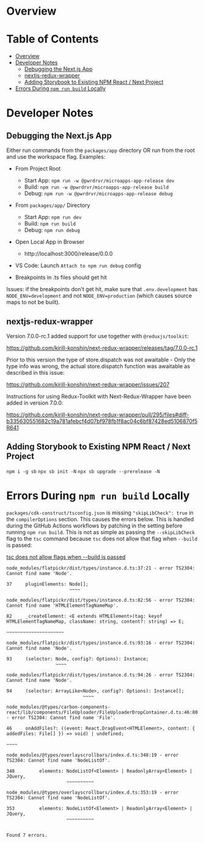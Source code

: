 # Overview

# Table of Contents <!-- omit in toc -->

- [Overview](#overview)
- [Developer Notes](#developer-notes)
  - [Debugging the Next.js App](#debugging-the-nextjs-app)
  - [nextjs-redux-wrapper](#nextjs-redux-wrapper)
  - [Adding Storybook to Existing NPM React / Next Project](#adding-storybook-to-existing-npm-react--next-project)
- [Errors During `npm run build` Locally](#errors-during-npm-run-build-locally)
# Developer Notes

## Debugging the Next.js App

Either run commands from the `packages/app` directory OR run from the root and use the workspace flag. Examples:

- From Project Root

  - Start App: `npm run -w @pwrdrvr/microapps-app-release dev`
  - Build: `npm run -w @pwrdrvr/microapps-app-release build`
  - Debug: `npm run -w @pwrdrvr/microapps-app-release debug`

- From `packages/app/` Directory

  - Start App: `npm run dev`
  - Build: `npm run build`
  - Debug: `npm run debug`

- Open Local App in Browser

  - http://localhost:3000/release/0.0.0

- VS Code: Launch `Attach to npm run debug` config
- Breakpoints in .ts files should get hit

Issues: if the breakpoints don't get hit, make sure that `.env.development` has `NODE_ENV=development` and not `NODE_ENV=production` (which causes source maps to not be built).

## nextjs-redux-wrapper

Version 7.0.0-rc.1 added support for use together with `@reduxjs/toolkit`:

https://github.com/kirill-konshin/next-redux-wrapper/releases/tag/7.0.0-rc.1

Prior to this version the type of store.dispatch was not awaitable - Only the type info was wrong, the actual store.dispatch function was awaitable as described in this issue:

https://github.com/kirill-konshin/next-redux-wrapper/issues/207

Instructions for using Redux-Toolkit with Next-Redux-Wrapper have been added in version 7.0.0:

https://github.com/kirill-konshin/next-redux-wrapper/pull/295/files#diff-b335630551682c19a781afebcf4d07bf978fb1f8ac04c6bf87428ed5106870f5R641

## Adding Storybook to Existing NPM React / Next Project

`npm i -g sb`
`npx sb init -N`
`npx sb upgrade --prerelease -N`

# Errors During `npm run build` Locally

`packages/cdk-construct/tsconfig.json` is missing `"skipLibCheck": true` in the `compilerOptions` section. This causes the errors below.  This is handled during the GitHub Actions workflows by patching in the setting before running `npm run build`.  This is not as simple as passing the `--skipLibCheck` flag to the `tsc` command because `tsc` does not allow that flag when `--build` is passed:

[tsc does not allow flags when --build is passed](https://github.com/microsoft/TypeScript/issues/25613)

```log
node_modules/flatpickr/dist/types/instance.d.ts:37:21 - error TS2304: Cannot find name 'Node'.

37     pluginElements: Node[];
                       ~~~~

node_modules/flatpickr/dist/types/instance.d.ts:82:56 - error TS2304: Cannot find name 'HTMLElementTagNameMap'.

82     _createElement: <E extends HTMLElement>(tag: keyof HTMLElementTagNameMap, className: string, content?: string) => E;
                                                          ~~~~~~~~~~~~~~~~~~~~~

node_modules/flatpickr/dist/types/instance.d.ts:93:16 - error TS2304: Cannot find name 'Node'.

93     (selector: Node, config?: Options): Instance;
                  ~~~~

node_modules/flatpickr/dist/types/instance.d.ts:94:26 - error TS2304: Cannot find name 'Node'.

94     (selector: ArrayLike<Node>, config?: Options): Instance[];
                            ~~~~

node_modules/@types/carbon-components-react/lib/components/FileUploader/FileUploaderDropContainer.d.ts:46:80 - error TS2304: Cannot find name 'File'.

46     onAddFiles?: ((event: React.DragEvent<HTMLElement>, content: { addedFiles: File[] }) => void) | undefined;
                                                                                  ~~~~

node_modules/@types/overlayscrollbars/index.d.ts:348:19 - error TS2304: Cannot find name 'NodeListOf'.

348         elements: NodeListOf<Element> | ReadonlyArray<Element> | JQuery,
                      ~~~~~~~~~~

node_modules/@types/overlayscrollbars/index.d.ts:353:19 - error TS2304: Cannot find name 'NodeListOf'.

353         elements: NodeListOf<Element> | ReadonlyArray<Element> | JQuery,
                      ~~~~~~~~~~


Found 7 errors.
```
